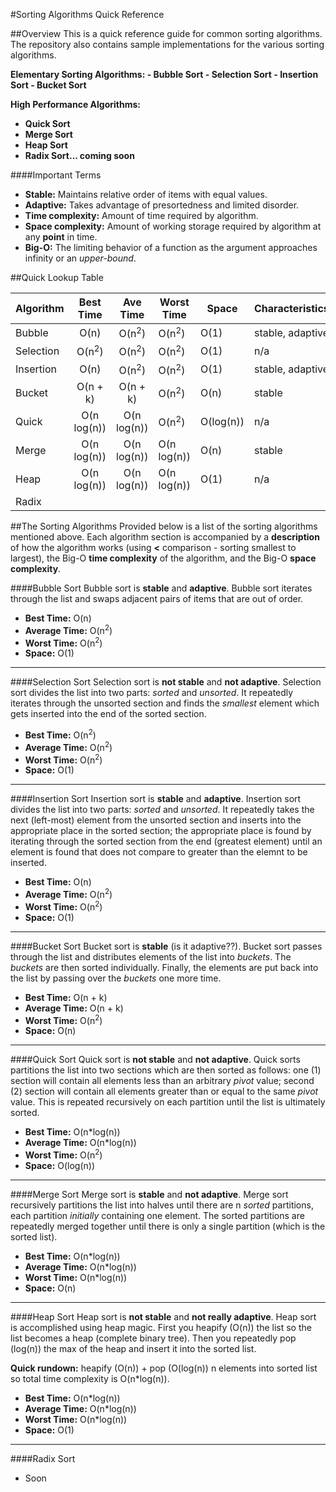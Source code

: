 #Sorting Algorithms Quick Reference

##Overview
This is a quick reference guide for common sorting algorithms. The repository also contains sample implementations for the various sorting algorithms.

<strong>
Elementary Sorting Algorithms:
- Bubble Sort
- Selection Sort
- Insertion Sort
- Bucket Sort

High Performance Algorithms:
- Quick Sort
- Merge Sort
- Heap Sort
- Radix Sort... coming soon
</strong>

####Important Terms
- **Stable:** Maintains relative order of items with equal values.
- **Adaptive:** Takes advantage of presortedness and limited disorder.
- **Time complexity:** Amount of time required by algorithm.
- **Space complexity:** Amount of working storage required by algorithm at any **point** in time.
- **Big-O:** The limiting behavior of a function as the argument approaches infinity or an *upper-bound*.

##Quick Lookup Table

| Algorithm  |     Best Time    |     Ave Time     | Worst Time       | Space     | Characteristics  |
|------------|:----------------:|:----------------:|------------------|-----------|------------------|
| Bubble     |       O(n)       | O(n<sup>2</sup>) | O(n<sup>2</sup>) |    O(1)   | stable, adaptive |
| Selection  | O(n<sup>2</sup>) | O(n<sup>2</sup>) | O(n<sup>2</sup>) |    O(1)   |        n/a       |
| Insertion  |       O(n)       | O(n<sup>2</sup>) | O(n<sup>2</sup>) |    O(1)   | stable, adaptive |
| Bucket     |     O(n + k)     |     O(n + k)     | O(n<sup>2</sup>) |    O(n)   |      stable      |
| Quick      |    O(n log(n))   |    O(n log(n))   | O(n<sup>2</sup>) | O(log(n)) |        n/a       |
| Merge      |    O(n log(n))   |    O(n log(n))   |    O(n log(n))   |    O(n)   |      stable      |
| Heap       |    O(n log(n))   |    O(n log(n))   |    O(n log(n))   |    O(1)   |        n/a       |
| Radix      |                  |                  |                  |           |                  |


##The Sorting Algorithms
Provided below is a list of the sorting algorithms mentioned above. Each algorithm section is accompanied by a **description** of how the algorithm works (using **<** comparison - sorting smallest to largest), the Big-O **time complexity** of the algorithm, and the Big-O **space complexity**.


####Bubble Sort
 Bubble sort is **stable** and **adaptive**. Bubble sort iterates through the list and swaps adjacent pairs of items that are out of order.
- **Best Time:** O(n)
- **Average Time:** O(n<sup>2</sup>)
- **Worst Time:** O(n<sup>2</sup>)
- **Space:** O(1)

---

####Selection Sort
Selection sort is **not stable** and **not adaptive**. Selection sort divides the list into two parts: *sorted* and *unsorted*. It repeatedly iterates through the unsorted section and finds the *smallest* element which gets inserted into the end of the sorted section. 
- **Best Time:** O(n<sup>2</sup>)
- **Average Time:** O(n<sup>2</sup>)
- **Worst Time:** O(n<sup>2</sup>)
- **Space:** O(1)

---

####Insertion Sort
Insertion sort is **stable** and **adaptive**. Insertion sort divides the list into two parts: *sorted* and *unsorted*. It repeatedly takes the next (left-most) element from the unsorted section and inserts into the appropriate place in the sorted section; the appropriate place is found by iterating through the sorted section from the end (greatest element) until an element is found that does not compare to greater than the elemnt to be inserted.
- **Best Time:** O(n)
- **Average Time:** O(n<sup>2</sup>)
- **Worst Time:** O(n<sup>2</sup>)
- **Space:** O(1)

---

####Bucket Sort
Bucket sort is **stable** (is it adaptive??). Bucket sort passes through the list and distributes elements of the list into *buckets*. The *buckets* are then sorted individually. Finally, the elements are put back into the list by passing over the *buckets* one more time.
- **Best Time:** O(n + k)
- **Average Time:** O(n + k)
- **Worst Time:** O(n<sup>2</sup>)
- **Space:** O(n)

---

####Quick Sort
Quick sort is **not stable** and **not adaptive**. Quick sorts partitions the list into two sections which are then sorted as follows: one (1) section will contain all elements less than an arbitrary *pivot* value; second (2) section will contain all elements greater than or equal to the same *pivot* value. This is repeated recursively on each partition until the list is ultimately sorted.
- **Best Time:** O(n\*log(n))
- **Average Time:** O(n\*log(n))
- **Worst Time:** O(n<sup>2</sup>)
- **Space:** O(log(n))

---

####Merge Sort
Merge sort is **stable** and **not adaptive**. Merge sort recursively partitions the list into halves until there are n *sorted* partitions, each partition *initially* containing one element. The sorted partitions are repeatedly merged together until there is only a single partition (which is the sorted list).
- **Best Time:** O(n\*log(n))
- **Average Time:** O(n\*log(n))
- **Worst Time:** O(n\*log(n))
- **Space:** O(n)

---

####Heap Sort
Heap sort is **not stable** and **not really adaptive**. Heap sort is accomplished using heap magic. First you heapify (O(n)) the list so the list becomes a heap (complete binary tree). Then you repeatedly pop (log(n)) the max of the heap and insert it into the sorted list.

**Quick rundown:** heapify (O(n)) + pop (O(log(n)) n elements into sorted list so total time complexity is O(n\*log(n)).
- **Best Time:** O(n\*log(n))
- **Average Time:** O(n\*log(n))
- **Worst Time:** O(n\*log(n))
- **Space:** O(1)

---

####Radix Sort
 - Soon
